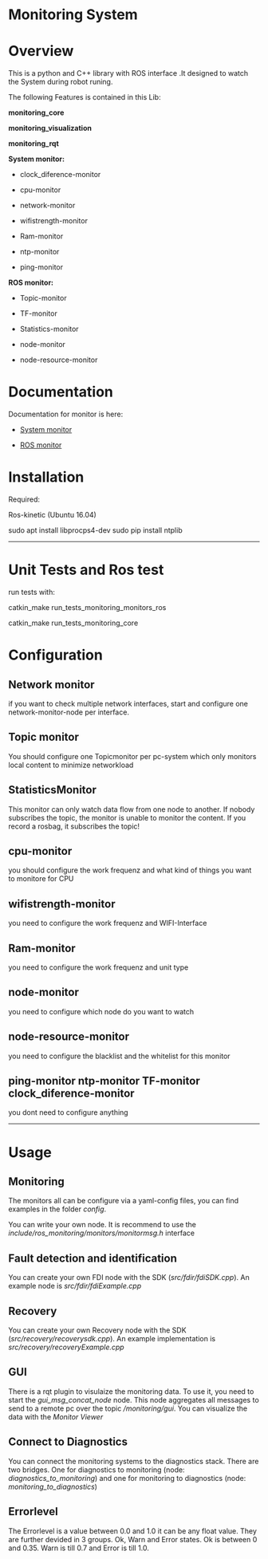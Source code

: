 # Monitoring System

# Overview
This is a python and C++ library with ROS interface .It designed to watch the System  during robot runing.

The following Features is contained in this Lib:

**monitoring_core**

**monitoring_visualization**

**monitoring_rqt**

**System monitor:**

* clock_diference-monitor

* cpu-monitor

* network-monitor

* wifistrength-monitor

* Ram-monitor

* ntp-monitor

* ping-monitor

**ROS monitor:**

* Topic-monitor

* TF-monitor

* Statistics-monitor

* node-monitor

* node-resource-monitor


# Documentation

Documentation for monitor is here:

* [System monitor](https://ws02.rts.uni-hannover.de/monitoring/monitoring/tree/master/monitoring_monitors_system)

* [ROS monitor](https://ws02.rts.uni-hannover.de/monitoring/monitoring/tree/master/monitoring_monitors_system)



# Installation

Required:

Ros-kinetic (Ubuntu 16.04)

sudo apt install libprocps4-dev
sudo pip install ntplib

---

# Unit Tests and Ros test
run tests with:


catkin_make run_tests_monitoring_monitors_ros

catkin_make run_tests_monitoring_core



# Configuration

## Network monitor
if you want to check multiple network interfaces, start and configure one network-monitor-node per interface.


## Topic monitor
You should configure one Topicmonitor per pc-system which only monitors local content to minimize networkload

## StatisticsMonitor
This monitor can only watch data flow from one node to another. If nobody subscribes the topic, the monitor is unable to monitor the content. If you record a rosbag, it subscribes the topic!

## cpu-monitor
you should configure the work frequenz and what kind of things you want to monitore for CPU
 
## wifistrength-monitor
you need to configure the work frequenz and WIFI-Interface

## Ram-monitor
you need to configure the work frequenz and unit type
 
## node-monitor
you need to configure which node do you want to watch

## node-resource-monitor
you need to configure the blacklist and the whitelist for this monitor

## ping-monitor ntp-monitor TF-monitor clock_diference-monitor 
 you dont need to configure anything


---

# Usage

## Monitoring
The monitors all can be configure via a yaml-config files, you can find examples in the folder *config*.

You can write your own node. It is recommend to use the *include/ros_monitoring/monitors/monitormsg.h* interface

## Fault detection and identification
You can create your own FDI node with the SDK (*src/fdir/fdiSDK.cpp*). An example node is *src/fdir/fdiExample.cpp*

## Recovery
You can create your own Recovery node with the SDK (*src/recovery/recoverysdk.cpp*). An example implementation is *src/recovery/recoveryExample.cpp*

## GUI
There is a rqt plugin to visulaize the monitoring data. To use it, you need to start the *gui_msg_concat_node* node. This node aggregates all messages to send to a remote pc over the topic */monitoring/gui*. You can visualize the data with the *Monitor Viewer*

## Connect to Diagnostics
You can connect the monitoring systems to the diagnostics stack. There are two bridges. One for diagnostics to monitoring (node: *diagnostics_to_monitoring*) and one for monitoring to diagnostics (node: *monitoring_to_diagnostics*)

## Errorlevel
The Errorlevel is a value between 0.0 and 1.0 it can be any float value. They are further devided in 3 groups. Ok, Warn and Error states. Ok is between 0 and 0.35. Warn is till 0.7 and Error is till 1.0.
